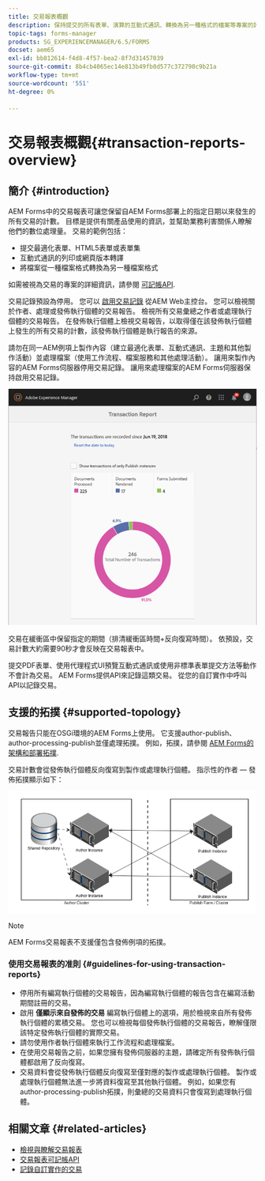 ```yaml
---
title: 交易報表概觀
description: 保持提交的所有表單、演算的互動式通訊、轉換為另一種格式的檔案等專案的計數
topic-tags: forms-manager
products: SG_EXPERIENCEMANAGER/6.5/FORMS
docset: aem65
exl-id: bb812614-f4d8-4f57-bea2-8f7d31457039
source-git-commit: 8b4cb4065ec14e813b49fb0d577c372790c9b21a
workflow-type: tm+mt
source-wordcount: '551'
ht-degree: 0%

---
```


# 交易報表概觀{#transaction-reports-overview}

## 簡介 {#introduction}

AEM Forms中的交易報表可讓您保留自AEM Forms部署上的指定日期以來發生的所有交易的計數。 目標是提供有關產品使用的資訊，並幫助業務利害關係人瞭解他們的數位處理量。 交易的範例包括：

* 提交最適化表單、HTML5表單或表單集
* 互動式通訊的列印或網頁版本轉譯
* 將檔案從一種檔案格式轉換為另一種檔案格式

如需被視為交易的專案的詳細資訊，請參閱 [可記帳API](../../forms/using/transaction-reports-billable-apis.md).

交易記錄預設為停用。 您可以 [啟用交易記錄](../../forms/using/viewing-and-understanding-transaction-reports.md#setting-up-transaction-reports) 從AEM Web主控台。 您可以檢視關於作者、處理或發佈執行個體的交易報告。 檢視所有交易彙總之作者或處理執行個體的交易報告。 在發佈執行個體上檢視交易報告，以取得僅在該發佈執行個體上發生的所有交易的計數，該發佈執行個體是執行報告的來源。

請勿在同一AEM例項上製作內容（建立最適化表單、互動式通訊、主題和其他製作活動）並處理檔案（使用工作流程、檔案服務和其他處理活動）。 讓用來製作內容的AEM Forms伺服器停用交易記錄。 讓用來處理檔案的AEM Forms伺服器保持啟用交易記錄。

![sample-transaction-report-author-1](assets/sample-transaction-report-author-1.png)

交易在緩衝區中保留指定的期間（排清緩衝區時間+反向復寫時間）。 依預設，交易計數大約需要90秒才會反映在交易報表中。

提交PDF表單、使用代理程式UI預覽互動式通訊或使用非標準表單提交方法等動作不會計為交易。 AEM Forms提供API來記錄這類交易。 從您的自訂實作中呼叫API以記錄交易。

## 支援的拓撲 {#supported-topology}

交易報告只能在OSGi環境的AEM Forms上使用。 它支援author-publish、author-processing-publish並僅處理拓撲。 例如，拓撲，請參閱 [AEM Forms的架構和部署拓撲](../../forms/using/transaction-reports-overview.md).

交易計數會從發佈執行個體反向復寫到製作或處理執行個體。 指示性的作者 — 發佈拓撲顯示如下：

![simple-author-publish-topology](assets/simple-author-publish-topology.png)

>[!NOTE]
>
>AEM Forms交易報表不支援僅包含發佈例項的拓撲。

### 使用交易報表的准則 {#guidelines-for-using-transaction-reports}

* 停用所有編寫執行個體的交易報告，因為編寫執行個體的報告包含在編寫活動期間註冊的交易。
* 啟用 **僅顯示來自發佈的交易** 編寫執行個體上的選項，用於檢視來自所有發佈執行個體的累積交易。 您也可以檢視每個發佈執行個體的交易報告，瞭解僅限該特定發佈執行個體的實際交易。
* 請勿使用作者執行個體來執行工作流程和處理檔案。
* 在使用交易報告之前，如果您擁有發佈伺服器的主題，請確定所有發佈執行個體都啟用了反向復寫。
* 交易資料會從發佈執行個體反向復寫至僅對應的製作或處理執行個體。 製作或處理執行個體無法進一步將資料復寫至其他執行個體。 例如，如果您有author-processing-publish拓撲，則彙總的交易資料只會復寫到處理執行個體。

## 相關文章 {#related-articles}

* [檢視與瞭解交易報表](../../forms/using/viewing-and-understanding-transaction-reports.md)
* [交易報表可記帳API](../../forms/using/transaction-reports-billable-apis.md)
* [記錄自訂實作的交易](/help/forms/using/record-transaction-custom-implementation.md)
